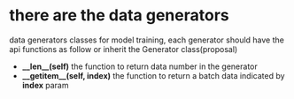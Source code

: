 # there are the data generators

data generators classes for model training, each generator should have the api functions as follow or inherit the Generator class(proposal)

- **\_\_len\_\_(self)** the function to return data number in the generator
- **\_\_getitem\_\_(self, index)** the function to return a batch data indicated by **index** param
